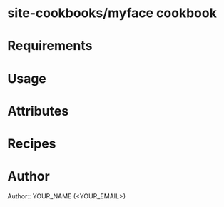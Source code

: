 # site-cookbooks/myface cookbook

# Requirements

# Usage

# Attributes

# Recipes

# Author

Author:: YOUR_NAME (<YOUR_EMAIL>)
